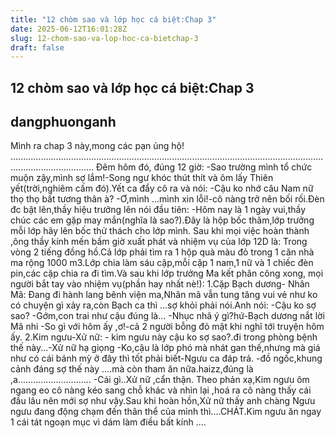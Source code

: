 ```yaml
---
title: "12 chòm sao và lớp học cá biệt:Chap 3"
date: 2025-06-12T16:01:28Z
slug: 12-chom-sao-va-lop-hoc-ca-bietchap-3
draft: false
---
```


## 12 chòm sao và lớp học cá biệt:Chap 3

## dangphuonganh

Mình ra chap 3 này,mong các pạn ủng hộ!
      .............................................................................................................................................................
 Đêm hôm đó, đúng 12 giờ:
   -Sao trường mình tổ chức muộn zậy,mình sợ lắm!-Song ngư khóc thút thít và ôm lấy Thiên yết(trời,nghiêm cấm đó).Yết ca đẩy cô ra và nói:
   -Cậu ko nhớ câu Nam nữ thọ thọ bất tương thân à?
   -Ơ,mình ...mình xin lỗi!-cô nàng trở nên bối rối.Đèn đc bật lên,thầy hiệu trưởng lên nói đầu tiên:
   -Hôm nay là 1 ngày vui,thầy chúc các em gặp may mắn(nghĩa là sao?).Đây là hộp bốc thăm,lớp trưởng mỗi lớp hãy lên bốc thử thách cho lớp mình.
   Sau khi mọi việc hoàn thành ,ông thầy kính mến bấm giờ xuất phát và nhiệm vụ của lớp 12D là: Trong vòng 2 tiếng đồng hồ.Cả lớp phải tìm ra 1 hộp quà màu đỏ trong 1 căn nhà ma rộng 1000 m3.Lớp chia làm sáu cặp,mỗi cặp 1 nam,1 nữ và 1 chiếc đèn pin,các cặp chia ra đi tìm.Và sau khi lớp trưởng Ma kết phân công xong, mọi người bắt tay vào nhiệm vụ(phần hay nhất nè!):
   1.Cặp Bạch dương- Nhân Mã:
    Đang đi hành lang bênh viện ma,Nhân mã vẫn tung tăng vui vẻ như ko có chuyện gì xảy ra,còn Bạch ca thì ...sợ khỏi phải nói.Anh nói:
    -Cậu ko sợ sao?
    -Gớm,con trai như cậu đúng là...
    -Nhục nhã ý gì?hứ-Bạch dương nắt lời Mã nhi
    -So gì với hôm ấy ,ơ!-cả 2 người bỗng đỏ mặt khi nghĩ tới truyện hôm ấy.
   2.Kim ngưu-Xử nữ:
    - kim ngưu này cậu ko sợ sao?.đi trong phòng bệnh thế này...-Xử nữ hạ giọng
    -Ko,cậu là lớp phó mà nhát gan thế,nhưng mà giá như có cái bánh mỳ ở đây thì tốt phải biết-Ngưu ca đáp trả.
    -đồ ngốc,khung cảnh đáng sợ thế này ....mà còn tham ăn nữa.haizz,đúng là ,a.............................
    -Cái gì..Xử nữ ,cẩn thận.
   Theo phản xạ,Kim ngưu ôm ngang eo cô nàng kéo sang chỗ khác và nhìn lại ,hoá ra cô nàng thấy cái đầu lâu nên mới sợ  như vậy.Sau khi hoàn hồn,Xử nữ thấy anh chàng Ngưu ngưu đang động chạm đến thân thể của mình thì....CHÁT.Kim ngưu ăn ngay 1 cái tát ngoạn mục vì dám làm điều bất kính  ....